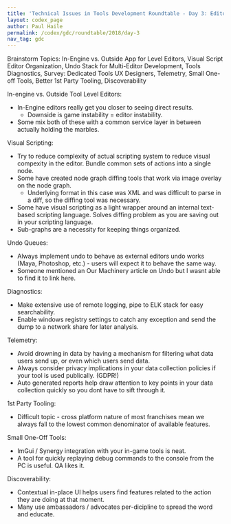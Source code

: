 ```yaml
---
title: 'Technical Issues in Tools Development Roundtable - Day 3: Editors'
layout: codex_page
author: Paul Haile
permalink: /codex/gdc/roundtable/2018/day-3
nav_tag: gdc
---
```

Brainstorm Topics:  In-Engine vs. Outside App for Level Editors, Visual Script Editor Organization, Undo Stack for Multi-Editor Development, Tools Diagnostics, Survey: Dedicated Tools UX Designers, Telemetry, Small One-off Tools, Better 1st Party Tooling, Discoverability


In-engine vs. Outside Tool Level Editors:
  - In-Engine editors really get you closer to seeing direct results.
    - Downside is game instability = editor instability.  
  - Some mix both of these with a common service layer in between actually holding the marbles.


Visual Scripting:
  - Try to reduce complexity of actual scripting system to reduce visual compexity in the editor.  Bundle common sets of actions into a single node.
  - Some have created node graph diffing tools that work via image overlay on the node graph.  
    - Underlying format in this case was XML and was difficult to parse in a diff, so the diffing tool was necessary.
  - Some have visual scripting as a light wrapper around an internal text-based scripting language.  Solves diffing problem as you are saving out in your scripting language.
  - Sub-graphs are a necessity for keeping things organized.


Undo Queues:
  - Always implement undo to behave as external editors undo works (Maya, Photoshop, etc.) - users will expect it to behave the same way.  
  - Someone mentioned an Our Machinery article on Undo but I wasnt able to find it to link here.


Diagnostics:
  - Make extensive use of remote logging, pipe to ELK stack for easy searchability.
  - Enable windows registry settings to catch any exception and send the dump to a network share for later analysis.


Telemetry:
  - Avoid drowning in data by having a mechanism for filtering what data users send up, or even which users send data.
  - Always consider privacy implications in your data collection policies if your tool is used publically.  (GDPR!)
  - Auto generated reports help draw attention to key points in your data collection quickly so you dont have to sift through it.


1st Party Tooling:
  - Difficult topic - cross platform nature of most franchises mean we always fall to the lowest common denominator of available features.


Small One-Off Tools:
  - ImGui / Synergy integration with your in-game tools is neat.
  - A tool for quickly replaying debug commands to the console from the PC is useful.  QA likes it.


Discoverability:
  - Contextual in-place UI helps users find features related to the action they are doing at that moment.  
  - Many use ambassadors / advocates per-dicipline to spread the word and educate.
